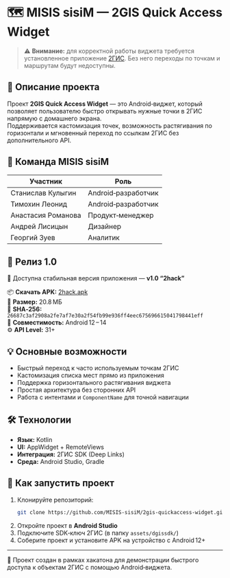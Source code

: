 # 🗺️ MISIS sisiM — 2GIS Quick Access Widget

> ⚠️ **Внимание:** для корректной работы виджета требуется установленное приложение [2ГИС](https://2gis.ru/). Без него переходы по точкам и маршрутам будут недоступны.

## 📖 Описание проекта

Проект **2GIS Quick Access Widget** — это Android‑виджет, который позволяет пользователю быстро открывать нужные точки в 2ГИС напрямую с домашнего экрана.  
Поддерживается кастомизация точек, возможность растягивания по горизонтали и мгновенный переход по ссылкам 2ГИС без дополнительного API.

## 👥 Команда MISIS sisiM

| Участник | Роль |
|-----------|------|
| Станислав Кулыгин | Android‑разработчик |
| Тимохин Леонид | Android‑разработчик |
| Анастасия Романова | Продукт‑менеджер |
| Андрей Лисицын | Дизайнер |
| Георгий Зуев | Аналитик |

## 🚀 Релиз 1.0

🎉 Доступна стабильная версия приложения — **v1.0 “2hack”**  

📦 **Скачать APK:** [2hack.apk](https://github.com/MISIS-sisiM/2gis-quickaccess-widget/releases/download/v1.0/2hack.apk)  
💾 **Размер:** 20.8 МБ  
🔐 **SHA‑256:** `26687c3af2908a2fe7af7e30a2f54fb99e936ff4eec675696615041798441eff`  
📱 **Совместимость:** Android 12 – 14  
⚙️ **API Level:** 31+

## 💡 Основные возможности

- Быстрый переход к часто используемым точкам 2ГИС  
- Кастомизация списка мест прямо из приложения  
- Поддержка горизонтального растягивания виджета  
- Простая архитектура без сторонних API  
- Работа с интентами и `ComponentName` для точной навигации  

## 🛠️ Технологии

- **Язык:** Kotlin  
- **UI:** AppWidget + RemoteViews  
- **Интеграция:** 2ГИС SDK (Deep Links)  
- **Среда:** Android Studio, Gradle

## 🏁 Как запустить проект

1. Клонируйте репозиторий:
   ```bash
   git clone https://github.com/MISIS-sisiM/2gis-quickaccess-widget.git
   ```
2. Откройте проект в **Android Studio**
3. Подключите SDK‑ключ 2ГИС (в папку `assets/dgissdk/`)
4. Соберите проект и установите APK на устройство с Android 12+

---

📌 Проект создан в рамках хакатона для демонстрации быстрого доступа к объектам 2ГИС с помощью Android‑виджета.
